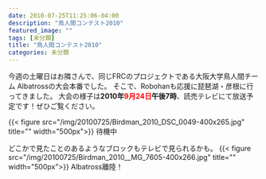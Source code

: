 ```yaml
---
date: 2010-07-25T11:25:06-04:00
description: "鳥人間コンテスト2010"
featured_image: ""
tags: [未分類]
title: "鳥人間コンテスト2010"
categories: 未分類
---
```


今週の土曜日はお隣さんで、同じFRCのプロジェクトである大阪大学鳥人間チーム Albatrossの大会本番でした。
そこで、Robohanも応援に琵琶湖・彦根に行ってきました。
大会の様子は<strong>2010年<Font Color="#ff0000">9月24日</Font>午後7時</strong>、読売テレビにて放送予定です！ぜひご覧ください。

{{< figure src="/img/20100725/Birdman_2010_DSC_0049-400x265.jpg" title="" width="500px">}}
待機中

どこかで見たことのあるようなブロックもテレビで見られるかも。
{{< figure src="/img/20100725/Birdman_2010__MG_7605-400x266.jpg" title="" width="500px">}}
Albatross離陸！

